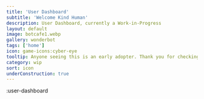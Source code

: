 ```yaml
---
title: 'User Dashboard'
subtitle: 'Welcome Kind Human'
description: User Dashboard, currently a Work-in-Progress
layout: default
image: botcafe1.webp
gallery: wonderbot
tags: ['home']
icon: game-icons:cyber-eye
tooltip: Anyone seeing this is an early adopter. Thank you for checking out Kind Robots, I hope to build more so this is worth coming back to.
category: wip
sort: icon
underConstruction: true
---
```

:user-dashboard